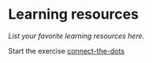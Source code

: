 # Learning resources

_List your favorite learning resources here._

Start the exercise [connect-the-dots](https://github.com/skills/connect-the-dots)